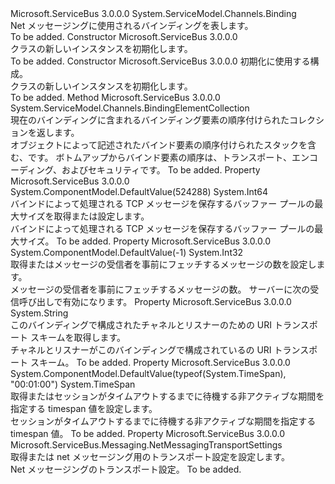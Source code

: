 <Type Name="NetMessagingBinding" FullName="Microsoft.ServiceBus.Messaging.NetMessagingBinding">
  <TypeSignature Language="C#" Value="public sealed class NetMessagingBinding : System.ServiceModel.Channels.Binding" />
  <TypeSignature Language="ILAsm" Value=".class public auto ansi sealed beforefieldinit NetMessagingBinding extends System.ServiceModel.Channels.Binding" />
  <TypeSignature Language="DocId" Value="T:Microsoft.ServiceBus.Messaging.NetMessagingBinding" />
  <TypeSignature Language="VB.NET" Value="Public NotInheritable Class NetMessagingBinding&#xA;Inherits Binding" />
  <TypeSignature Language="F#" Value="type NetMessagingBinding = class&#xA;    inherit Binding" />
  <AssemblyInfo>
    <AssemblyName>Microsoft.ServiceBus</AssemblyName>
    <AssemblyVersion>3.0.0.0</AssemblyVersion>
  </AssemblyInfo>
  <Base>
    <BaseTypeName>System.ServiceModel.Channels.Binding</BaseTypeName>
  </Base>
  <Interfaces />
  <Docs>
    <summary>Net メッセージングに使用されるバインディングを表します。</summary>
    <remarks>To be added.</remarks>
  </Docs>
  <Members>
    <Member MemberName=".ctor">
      <MemberSignature Language="C#" Value="public NetMessagingBinding ();" />
      <MemberSignature Language="ILAsm" Value=".method public hidebysig specialname rtspecialname instance void .ctor() cil managed" />
      <MemberSignature Language="DocId" Value="M:Microsoft.ServiceBus.Messaging.NetMessagingBinding.#ctor" />
      <MemberSignature Language="VB.NET" Value="Public Sub New ()" />
      <MemberType>Constructor</MemberType>
      <AssemblyInfo>
        <AssemblyName>Microsoft.ServiceBus</AssemblyName>
        <AssemblyVersion>3.0.0.0</AssemblyVersion>
      </AssemblyInfo>
      <Parameters />
      <Docs>
        <summary><see cref="T:Microsoft.ServiceBus.Messaging.NetMessagingBinding" /> クラスの新しいインスタンスを初期化します。</summary>
        <remarks>To be added.</remarks>
      </Docs>
    </Member>
    <Member MemberName=".ctor">
      <MemberSignature Language="C#" Value="public NetMessagingBinding (string configurationName);" />
      <MemberSignature Language="ILAsm" Value=".method public hidebysig specialname rtspecialname instance void .ctor(string configurationName) cil managed" />
      <MemberSignature Language="DocId" Value="M:Microsoft.ServiceBus.Messaging.NetMessagingBinding.#ctor(System.String)" />
      <MemberSignature Language="VB.NET" Value="Public Sub New (configurationName As String)" />
      <MemberSignature Language="F#" Value="new Microsoft.ServiceBus.Messaging.NetMessagingBinding : string -&gt; Microsoft.ServiceBus.Messaging.NetMessagingBinding" Usage="new Microsoft.ServiceBus.Messaging.NetMessagingBinding configurationName" />
      <MemberType>Constructor</MemberType>
      <AssemblyInfo>
        <AssemblyName>Microsoft.ServiceBus</AssemblyName>
        <AssemblyVersion>3.0.0.0</AssemblyVersion>
      </AssemblyInfo>
      <Parameters>
        <Parameter Name="configurationName" Type="System.String" />
      </Parameters>
      <Docs>
        <param name="configurationName">初期化に使用する構成。</param>
        <summary><see cref="T:Microsoft.ServiceBus.Messaging.NetMessagingBinding" /> クラスの新しいインスタンスを初期化します。</summary>
        <remarks>To be added.</remarks>
      </Docs>
    </Member>
    <Member MemberName="CreateBindingElements">
      <MemberSignature Language="C#" Value="public override System.ServiceModel.Channels.BindingElementCollection CreateBindingElements ();" />
      <MemberSignature Language="ILAsm" Value=".method public hidebysig virtual instance class System.ServiceModel.Channels.BindingElementCollection CreateBindingElements() cil managed" />
      <MemberSignature Language="DocId" Value="M:Microsoft.ServiceBus.Messaging.NetMessagingBinding.CreateBindingElements" />
      <MemberSignature Language="VB.NET" Value="Public Overrides Function CreateBindingElements () As BindingElementCollection" />
      <MemberSignature Language="F#" Value="override this.CreateBindingElements : unit -&gt; System.ServiceModel.Channels.BindingElementCollection" Usage="netMessagingBinding.CreateBindingElements " />
      <MemberType>Method</MemberType>
      <AssemblyInfo>
        <AssemblyName>Microsoft.ServiceBus</AssemblyName>
        <AssemblyVersion>3.0.0.0</AssemblyVersion>
      </AssemblyInfo>
      <ReturnValue>
        <ReturnType>System.ServiceModel.Channels.BindingElementCollection</ReturnType>
      </ReturnValue>
      <Parameters />
      <Docs>
        <summary>現在のバインディングに含まれるバインディング要素の順序付けられたコレクションを返します。</summary>
        <returns><see cref="T:System.ServiceModel.Channels.BindingElementCollection" />オブジェクトによって記述されたバインド要素の順序付けられたスタックを含む、<see cref="T:Microsoft.ServiceBus.Messaging.NetMessagingBinding" />です。 ボトムアップからバインド要素の順序は、トランスポート、エンコーディング、およびセキュリティです。 </returns>
        <remarks>To be added.</remarks>
      </Docs>
    </Member>
    <Member MemberName="MaxBufferPoolSize">
      <MemberSignature Language="C#" Value="public long MaxBufferPoolSize { get; set; }" />
      <MemberSignature Language="ILAsm" Value=".property instance int64 MaxBufferPoolSize" />
      <MemberSignature Language="DocId" Value="P:Microsoft.ServiceBus.Messaging.NetMessagingBinding.MaxBufferPoolSize" />
      <MemberSignature Language="VB.NET" Value="Public Property MaxBufferPoolSize As Long" />
      <MemberSignature Language="F#" Value="member this.MaxBufferPoolSize : int64 with get, set" Usage="Microsoft.ServiceBus.Messaging.NetMessagingBinding.MaxBufferPoolSize" />
      <MemberType>Property</MemberType>
      <AssemblyInfo>
        <AssemblyName>Microsoft.ServiceBus</AssemblyName>
        <AssemblyVersion>3.0.0.0</AssemblyVersion>
      </AssemblyInfo>
      <Attributes>
        <Attribute>
          <AttributeName>System.ComponentModel.DefaultValue(524288)</AttributeName>
        </Attribute>
      </Attributes>
      <ReturnValue>
        <ReturnType>System.Int64</ReturnType>
      </ReturnValue>
      <Docs>
        <summary>バインドによって処理される TCP メッセージを保存するバッファー プールの最大サイズを取得または設定します。</summary>
        <value>バインドによって処理される TCP メッセージを保存するバッファー プールの最大サイズ。</value>
        <remarks>To be added.</remarks>
      </Docs>
    </Member>
    <Member MemberName="PrefetchCount">
      <MemberSignature Language="C#" Value="public int PrefetchCount { get; set; }" />
      <MemberSignature Language="ILAsm" Value=".property instance int32 PrefetchCount" />
      <MemberSignature Language="DocId" Value="P:Microsoft.ServiceBus.Messaging.NetMessagingBinding.PrefetchCount" />
      <MemberSignature Language="VB.NET" Value="Public Property PrefetchCount As Integer" />
      <MemberSignature Language="F#" Value="member this.PrefetchCount : int with get, set" Usage="Microsoft.ServiceBus.Messaging.NetMessagingBinding.PrefetchCount" />
      <MemberType>Property</MemberType>
      <AssemblyInfo>
        <AssemblyName>Microsoft.ServiceBus</AssemblyName>
        <AssemblyVersion>3.0.0.0</AssemblyVersion>
      </AssemblyInfo>
      <Attributes>
        <Attribute>
          <AttributeName>System.ComponentModel.DefaultValue(-1)</AttributeName>
        </Attribute>
      </Attributes>
      <ReturnValue>
        <ReturnType>System.Int32</ReturnType>
      </ReturnValue>
      <Docs>
        <summary>取得またはメッセージの受信者を事前にフェッチするメッセージの数を設定します。</summary>
        <value>メッセージの受信者を事前にフェッチするメッセージの数。</value>
        <remarks> サーバーに次の受信呼び出しで有効になります。 </remarks>
      </Docs>
    </Member>
    <Member MemberName="Scheme">
      <MemberSignature Language="C#" Value="public override string Scheme { get; }" />
      <MemberSignature Language="ILAsm" Value=".property instance string Scheme" />
      <MemberSignature Language="DocId" Value="P:Microsoft.ServiceBus.Messaging.NetMessagingBinding.Scheme" />
      <MemberSignature Language="VB.NET" Value="Public Overrides ReadOnly Property Scheme As String" />
      <MemberSignature Language="F#" Value="member this.Scheme : string" Usage="Microsoft.ServiceBus.Messaging.NetMessagingBinding.Scheme" />
      <MemberType>Property</MemberType>
      <AssemblyInfo>
        <AssemblyName>Microsoft.ServiceBus</AssemblyName>
        <AssemblyVersion>3.0.0.0</AssemblyVersion>
      </AssemblyInfo>
      <ReturnValue>
        <ReturnType>System.String</ReturnType>
      </ReturnValue>
      <Docs>
        <summary>このバインディングで構成されたチャネルとリスナーのための URI トランスポート スキームを取得します。</summary>
        <value>チャネルとリスナーがこのバインディングで構成されているの URI トランスポート スキーム。</value>
        <remarks>To be added.</remarks>
      </Docs>
    </Member>
    <Member MemberName="SessionIdleTimeout">
      <MemberSignature Language="C#" Value="public TimeSpan SessionIdleTimeout { get; set; }" />
      <MemberSignature Language="ILAsm" Value=".property instance valuetype System.TimeSpan SessionIdleTimeout" />
      <MemberSignature Language="DocId" Value="P:Microsoft.ServiceBus.Messaging.NetMessagingBinding.SessionIdleTimeout" />
      <MemberSignature Language="VB.NET" Value="Public Property SessionIdleTimeout As TimeSpan" />
      <MemberSignature Language="F#" Value="member this.SessionIdleTimeout : TimeSpan with get, set" Usage="Microsoft.ServiceBus.Messaging.NetMessagingBinding.SessionIdleTimeout" />
      <MemberType>Property</MemberType>
      <AssemblyInfo>
        <AssemblyName>Microsoft.ServiceBus</AssemblyName>
        <AssemblyVersion>3.0.0.0</AssemblyVersion>
      </AssemblyInfo>
      <Attributes>
        <Attribute>
          <AttributeName>System.ComponentModel.DefaultValue(typeof(System.TimeSpan), "00:01:00")</AttributeName>
        </Attribute>
      </Attributes>
      <ReturnValue>
        <ReturnType>System.TimeSpan</ReturnType>
      </ReturnValue>
      <Docs>
        <summary>取得またはセッションがタイムアウトするまでに待機する非アクティブな期間を指定する timespan 値を設定します。</summary>
        <value>セッションがタイムアウトするまでに待機する非アクティブな期間を指定する timespan 値。</value>
        <remarks>To be added.</remarks>
      </Docs>
    </Member>
    <Member MemberName="TransportSettings">
      <MemberSignature Language="C#" Value="public Microsoft.ServiceBus.Messaging.NetMessagingTransportSettings TransportSettings { get; set; }" />
      <MemberSignature Language="ILAsm" Value=".property instance class Microsoft.ServiceBus.Messaging.NetMessagingTransportSettings TransportSettings" />
      <MemberSignature Language="DocId" Value="P:Microsoft.ServiceBus.Messaging.NetMessagingBinding.TransportSettings" />
      <MemberSignature Language="VB.NET" Value="Public Property TransportSettings As NetMessagingTransportSettings" />
      <MemberSignature Language="F#" Value="member this.TransportSettings : Microsoft.ServiceBus.Messaging.NetMessagingTransportSettings with get, set" Usage="Microsoft.ServiceBus.Messaging.NetMessagingBinding.TransportSettings" />
      <MemberType>Property</MemberType>
      <AssemblyInfo>
        <AssemblyName>Microsoft.ServiceBus</AssemblyName>
        <AssemblyVersion>3.0.0.0</AssemblyVersion>
      </AssemblyInfo>
      <ReturnValue>
        <ReturnType>Microsoft.ServiceBus.Messaging.NetMessagingTransportSettings</ReturnType>
      </ReturnValue>
      <Docs>
        <summary>取得または net メッセージング用のトランスポート設定を設定します。</summary>
        <value>Net メッセージングのトランスポート設定。</value>
        <remarks>To be added.</remarks>
      </Docs>
    </Member>
  </Members>
</Type>